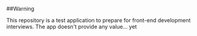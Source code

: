##Warning

This repository is a test application to prepare for front-end development interviews. The app doesn't provide any value... yet
